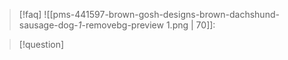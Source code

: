 > [!faq] 
> ![[pms-441597-brown-gosh-designs-brown-dachshund-sausage-dog-_1_-removebg-preview 1.png | 70]]: 

> [!question]
> 
